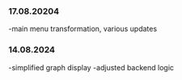 ### 17.08.20204
-main menu transformation, various updates

### 14.08.2024
-simplified graph display
-adjusted backend logic